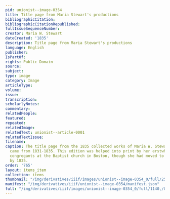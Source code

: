 ```yaml
---
pid: unionist--image-0354
title: Title page from Maria Stewart's productions
bibliographicCitation:
bibliographicCitationRepublished:
fullIssueSequenceNumber:
creator: Maria W. Stewart
dateCreated: '1835'
description: Title page from Maria Stewart's productions
language: English
publisher:
IsPartOf:
rights: Public Domain
source:
subject:
type: image
category: Image
articleType:
volume:
issue:
transcription:
scholarlyNotes:
commentary:
relatedPeople:
featured:
repeated:
relatedImage:
relatedText: unionist--article-0001
relatedTextIssue: 
filename:
caption: The title page from the 1835 collected works of Maria W. Stewart. The contents
  came from 1831-1835. This edition was helped into print by her erstwhile fellow
  congregants at the Baptist church in Boston, though she had moved to New York City
  by 1835.
order: '765'
layout: items_item
collection: items
thumbnail: "/img/derivatives/iiif/images/unionist--image-0354_0/full/250,/0/default.jpg"
manifest: "/img/derivatives/iiif/unionist--image-0354/manifest.json"
full: "/img/derivatives/iiif/images/unionist--image-0354_0/full/1140,/0/default.jpg"
---
```

